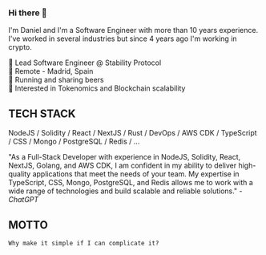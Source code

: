 ### Hi there 👋

I'm Daniel and I'm a Software Engineer with more than 10 years experience. I've worked in several industries but since 4 years ago I'm working in crypto.

💼 Lead Software Engineer @ Stability Protocol<br />
📍 Remote - Madrid, Spain<br />
🫶 Running and sharing beers<br />
🔬 Interested in Tokenomics and Blockchain scalability

## TECH STACK

NodeJS / Solidity / React / NextJS / Rust / DevOps / AWS CDK / TypeScript / CSS / Mongo / PostgreSQL / Redis / ...

"As a Full-Stack Developer with experience in NodeJS, Solidity, React, NextJS, Golang, and AWS CDK, I am confident in my ability to deliver high-quality applications that meet the needs of your team. My expertise in TypeScript, CSS, Mongo, PostgreSQL, and Redis allows me to work with a wide range of technologies and build scalable and reliable solutions." - *ChatGPT*

## MOTTO
```
Why make it simple if I can complicate it?
```
